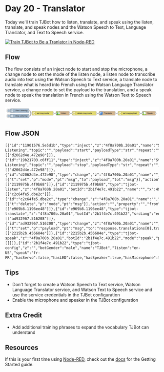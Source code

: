 # Day 20 - Translator

Today we'll train TJBot how to listen, translate, and speak using the listen, translate, and speak nodes and the Watson Speech to Text, Language Translator, and Text to Speech service.

[![Train TJBot to Be a Tranlator in Node-RED](http://img.youtube.com/vi/4RjcFw9imv4/0.jpg)](https://www.youtube.com/watch?v=4RjcFw9imv4&list=PLddOPkVMz1dtN3I_4JKava4GBLLXuUevV&index=23 "Train TJBo to Be a Tranlator in Node-RED") 

## Flow

The flow consists of an inject node to start and stop the microphone, a change node to set the mode of the listen node, a listen node to transcribe audio into text using the Watson Speech to Text service, a translate node to translate what is heard into French using the Watson Language Translator service, a change node to set the payload to the translation, and a speak node to speak the translation in French using the Watson Text to Speech service.

![Translator Flow](assets/flow.png) 

## Flow JSON

```
[{"id":"11901576.5e5d1b","type":"inject","z":"4f8a700b.20a01","name":"Start Listening","topic":"","payload":"start","payloadType":"str","repeat":"","crontab":"","once":false,"x":170,"y":300,"wires":[["d2062d4e.472e98"]]},{"id":"19b21703.c6ff11","type":"inject","z":"4f8a700b.20a01","name":"Stop Listening","topic":"","payload":"stop","payloadType":"str","repeat":"","crontab":"","once":false,"x":170,"y":340,"wires":[["d2062d4e.472e98"]]},{"id":"d2062d4e.472e98","type":"change","z":"4f8a700b.20a01","name":"","rules":[{"t":"set","p":"mode","pt":"msg","to":"payload","tot":"msg"}],"action":"","property":"","from":"","to":"","reg":false,"x":340,"y":320,"wires":[["2119975b.4f9b68"]]},{"id":"2119975b.4f9b68","type":"tjbot-listen","z":"4f8a700b.20a01","botId":"2b1f4e7c.491b22","name":"","x":490,"y":320,"wires":[["c2c64fe5.dbe2c"]]},{"id":"c2c64fe5.dbe2c","type":"change","z":"4f8a700b.20a01","name":"","rules":[{"t":"delete","p":"mode","pt":"msg"}],"action":"","property":"","from":"","to":"","reg":false,"x":650,"y":320,"wires":[["e969b8.1196ee48"]]},{"id":"e969b8.1196ee48","type":"tjbot-translate","z":"4f8a700b.20a01","botId":"2b1f4e7c.491b22","srcLang":"en","targetLang":"fr","mode":"translate","name":"","x":820,"y":320,"wires":[["ad932967.516208"]]},{"id":"ad932967.516208","type":"change","z":"4f8a700b.20a01","name":"","rules":[{"t":"set","p":"payload","pt":"msg","to":"response.translations[0].translation","tot":"msg"}],"action":"","property":"","from":"","to":"","reg":false,"x":980,"y":320,"wires":[["2215b2b.456684e"]]},{"id":"2215b2b.456684e","type":"tjbot-speak","z":"4f8a700b.20a01","botId":"2b1f4e7c.491b22","mode":"speak","payload":"","name":"","x":1130,"y":320,"wires":[[]]},{"id":"2b1f4e7c.491b22","type":"tjbot-config","z":"","botGender":"male","name":"TJBot","listen":"en-US","speak":"fr-FR","hasServo":false,"hasLED":false,"hasSpeaker":true,"hasMicrophone":true,"hasCamera":false,"speakerDeviceId":"plughw:2,0"}]

```

## Tips

* Don't forget to create a Watson Speech to Text service, Watson Language Translator service, and Watson Text to Speech service and use the service credentials in the TJBot configuration
* Enable the microphone and speaker in the TJBot configuration

## Extra Credit

* Add additional training phrases to expand the vocabulary TJBot can understand
	
## Resources

If this is your first time using [Node-RED](https://nodered.org/), check out the [docs](https://nodered.org/docs/) for the Getting Started guide.
